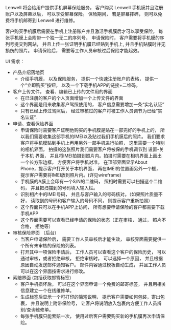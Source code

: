 Lenwell 将会给用户提供手机屏幕保险服务， 客户购买 Lenwell 手机膜并且注册账户以及屏幕以后， 可以享受屏幕保险。 保险期间， 若是屏幕摔碎， 则可以免费将手机邮寄到 Lenwell 进行维修。 

 客户购买手机膜后需要在手机上注册账户并且激活手机膜后才可以享受保险， 每张手机膜上会附带一个独一无二的序列号， 申请保险时， 客户需要将手机膜的序列号提交到网站， 并且上传一张证明手机膜已经贴到手机上, 并且手机贴膜时并无损伤的照片。 申请保险后， 需要等工作人员审核过后保险才能起效。

UI 需求： 
-   产品介绍落地页
    -   介绍手机膜， 以及保险服务， 提供一个快速注册账户的表格， 提供一个“立即购买”按钮， 以及一个下载手机APP的链接+二维码。
-   客户上传文件， 查看、编辑已上传的文件用的界面
    -   在已注册的客户的个人页面增加一个上传文件的界面
    -   这个界面是用来收集客户驾照使用的， 客户信息需要增加一条“实名认证”
    -   只有已经上传过驾照后， 经过审核过的客户将被工作人员调节为已经“实名认证”.
-   申请、查看保险界面
    -   申请保险时需要客户证明他购买的手机膜是贴在一部完好的手机上的， 所以我们需要收集这部手机的IMEI以及贴过我们手机膜后的照片。 我们要求客户将手机膜贴到手机上再用另外一部手机进行拍照， 这里需要一个特别的相机界面， 拍摄的这张照片我们需要客户将被保的手机调节到 设置-关于本机 界面， 并且将IMEI拍摄到照片内。拍摄时需要在相机界面上画出一个长方形边框， 方便客户将手机对准。 在顶部界面显示About Phone，提示客户打开关于本机界面， 再在IMEI的位置画另外一个框， 提示客户需要将IMEI放到照片内。(详见wireframe)
    -   手机膜的A膜上会印有一个S/N的二维码， 照相时需要可以扫描这个二维码， 并且把扫描到的号码填入输入栏。
    -   识别相片中的IMEI号码， 并且与客户输入的号码核对。（如果照片质量不好， 读取到的号码和客户输入的号码不同， 则提示客户重新拍照）
    -   这个界面只可以在手机APP上访问， 所有想要申请保险的客户都需要下载手机APP
    -   这个界面需要可以查看已经申请的保险的状态（正在审核， 通过， 照片不合格， 拒绝等）
-   审核保险界面 （后台）
    -   当客户申请保险后， 需要工作人员审核后才能生效， 审核界面需要提供一个所有未审核的保险的列表。
    -   打开其中一项保险申请后， 工作人员可以查看这个客户的保险历史， 可以通过审核，或者拒绝审核， 拒绝审核时， 可以选择一个原因， 并且根据原因自动发送邮件通知客户。 邮件内容通过模板自动生成， 并且工作人员可以在这个界面按需求进行修改。
-   索赔界面 (包括获取邮寄标签)
    -   客户手机损坏后， 可以在这个界面申请一个免费的邮寄标签， 并且用相关信息建立一个在线维修单。
    -   生成标签后显示一个可打印的简短说明， 提示客户需要如何包装，寄出包裹， 并且说明上附带保险号， 让客户将说明放入包裹内方便工作人员辨别/查询维修单。
    -   每张手机膜只能索赔一次， 使用过后客户需要购买新的手机膜再次申请保险。
